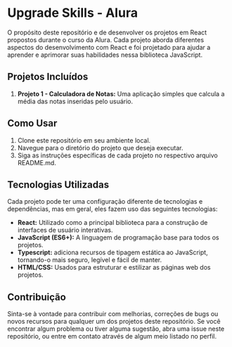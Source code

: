 # Upgrade Skills - Alura

O propósito deste repositório e de desenvolver os projetos em React propostos durante o curso da Alura. Cada projeto aborda diferentes aspectos do desenvolvimento com React e foi projetado para ajudar a aprender e aprimorar suas habilidades nessa biblioteca JavaScript.

## Projetos Incluídos

1. **Projeto 1 - Calculadora de Notas:** Uma aplicação simples que calcula a média das notas inseridas pelo usuário.



## Como Usar

1. Clone este repositório em seu ambiente local.
2. Navegue para o diretório do projeto que deseja executar.
3. Siga as instruções específicas de cada projeto no respectivo arquivo README.md.

## Tecnologias Utilizadas

Cada projeto pode ter uma configuração diferente de tecnologias e dependências, mas em geral, eles fazem uso das seguintes tecnologias:

- **React:** Utilizado como a principal biblioteca para a construção de interfaces de usuário interativas.
- **JavaScript (ES6+):** A linguagem de programação base para todos os projetos.
- **Typescript:** adiciona recursos de tipagem estática ao JavaScript, tornando-o mais seguro, legível e fácil de manter. 
- **HTML/CSS:** Usados para estruturar e estilizar as páginas web dos projetos.

## Contribuição

Sinta-se à vontade para contribuir com melhorias, correções de bugs ou novos recursos para qualquer um dos projetos deste repositório. Se você encontrar algum problema ou tiver alguma sugestão, abra uma issue neste repositório, ou entre em contato através de algum meio listado no perfil.